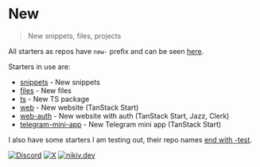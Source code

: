 # New

> New snippets, files, projects

All starters as repos have `new-` prefix and can be seen [here](https://github.com/nikitavoloboev?tab=repositories&q=new-&type=source).

Starters in use are:

- [snippets](https://github.com/nikitavoloboev/new-snippets) - New snippets
- [files](https://github.com/nikitavoloboev/new-files) - New files
- [ts](https://github.com/nikitavoloboev/new-ts) - New TS package
- [web](https://github.com/nikitavoloboev/new-web) - New website (TanStack Start)
- [web-auth](https://github.com/nikitavoloboev/new-web-auth) - New website with auth (TanStack Start, Jazz, Clerk)
- [telegram-mini-app](https://github.com/nikitavoloboev/new-telegram-mini-app) - New Telegram mini app (TanStack Start)

I also have some starters I am testing out, their repo names [end with -test](https://github.com/nikitavoloboev?tab=repositories&q=new-+-test&type=source).

[![Discord](https://go.nikiv.dev/badge-discord)](https://go.nikiv.dev/discord) [![X](https://go.nikiv.dev/badge-x)](https://x.com/nikitavoloboev) [![nikiv.dev](https://go.nikiv.dev/badge-nikiv)](https://nikiv.dev)
